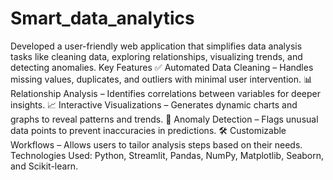 # Smart_data_analytics
Developed a user-friendly web application that simplifies data analysis tasks like cleaning  data, exploring relationships, visualizing trends, and detecting anomalies.
Key Features
✅ Automated Data Cleaning – Handles missing values, duplicates, and outliers with minimal user intervention.
📊 Relationship Analysis – Identifies correlations between variables for deeper insights.
📈 Interactive Visualizations – Generates dynamic charts and graphs to reveal patterns and trends.
🔎 Anomaly Detection – Flags unusual data points to prevent inaccuracies in predictions.
🛠 Customizable Workflows – Allows users to tailor analysis steps based on their needs.
Technologies Used: Python, Streamlit, Pandas, NumPy, Matplotlib, Seaborn, and Scikit-learn.
